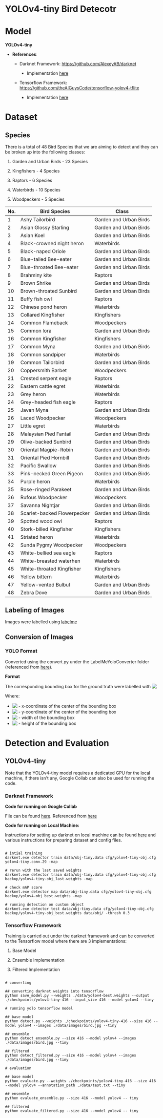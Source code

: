 # YOLOv4-tiny Bird Detecotr

# Model

**YOLOv4-tiny**

*  **References**:
    
    * Darknet Framework: https://github.com/AlexeyAB/darknet

        * Implementation [here](https://github.com/xuan-jun/yolov4-tiny-bird-detector/tree/main/darknet)
    
    * Tensorflow Framework: https://github.com/theAIGuysCode/tensorflow-yolov4-tflite

        * Implementation [here](https://github.com/xuan-jun/yolov4-tiny-bird-detector/tree/main/tensorflow)

# Dataset

## Species

There is a total of 48 Bird Species that we are aiming to detect and they can be broken up into the following classes:

1. Garden and Urban Birds - 23 Species

2. Kingfishers - 4 Species

3. Raptors - 6 Species

4. Waterbirds - 10 Species

5. Woodpeckers - 5 Species

| No. | Bird Species | Class |
| ----------- | ----------- | ----------- |
|1| Ashy Tailorbird | Garden and Urban Birds |
|2| Asian Glossy Starling | Garden and Urban Birds |
|3| Asian Koel | Garden and Urban Birds |
|4| Black-crowned night heron | Waterbirds |
|5| Black-naped Oriole | Garden and Urban Birds |
|6| Blue-tailed Bee-eater | Garden and Urban Birds |
|7| Blue-throated Bee-eater | Garden and Urban Birds |
|8| Brahminy kite | Raptors |
|9| Brown Shrike | Garden and Urban Birds |
|10| Brown-throated Sunbird | Garden and Urban Birds |
|11| Buffy fish owl | Raptors |
|12| Chinese pond heron | Waterbirds |
|13| Collared Kingfisher | Kingfishers |
|14| Common Flameback | Woodpeckers |
|15| Common Iora | Garden and Urban Birds |
|16| Common Kingfisher | Kingfishers |
|17| Common Myna | Garden and Urban Birds |
|18| Common sandpiper | Waterbirds |
|19| Common Tailorbird | Garden and Urban Birds |
|20| Coppersmith Barbet | Woodpeckers |
|21| Crested serpent eagle | Raptors |
|22| Eastern cattle egret | Waterbirds |
|23| Grey heron | Waterbirds |
|24| Grey-headed fish eagle | Raptors |
|25| Javan Myna | Garden and Urban Birds |
|26| Laced Woodpecker | Woodpeckers |
|27| Little egret | Waterbirds |
|28| Malaysian Pied Fantail | Garden and Urban Birds |
|29| Olive-backed Sunbird | Garden and Urban Birds |
|30| Oriental Magpie-Robin | Garden and Urban Birds |
|31| Oriental Pied Hornbill | Garden and Urban Birds |
|32| Pacific Swallow | Garden and Urban Birds |
|33| Pink-necked Green Pigeon | Garden and Urban Birds |
|34| Purple heron | Waterbirds |
|35| Rose-ringed Parakeet | Garden and Urban Birds |
|36| Rufous Woodpecker | Woodpeckers |
|37| Savanna Nightjar | Garden and Urban Birds |
|38| Scarlet-backed Flowerpecker | Garden and Urban Birds |
|39| Spotted wood owl | Raptors |
|40| Stork-billed Kingfisher | Kingfishers |
|41|Striated heron | Waterbirds |
|42|Sunda Pygmy Woodpecker | Woodpeckers |
|43|White-bellied sea eagle | Raptors |
|44|White-breasted waterhen | Waterbirds |
|45|White-throated Kingfisher | Kingfishers |
|46|Yellow bittern | Waterbirds |
|47|Yellow-vented Bulbul | Garden and Urban Birds |
|48|Zebra Dove | Garden and Urban Birds |

## Labeling of Images
Images were labelled using [labelme](https://github.com/wkentaro/labelme) 

## Conversion of Images

### YOLO Format

Converted using the convert.py under the LabelMeYoloConverter folder (referenced from [here](https://github.com/ivder/LabelMeYoloConverter)).

**Format**

The corresponding bounding box for the ground truth were labelled with <!-- $(x_{centerbb}, y_{centerbb}, w_{widthbb}, h_{heightbb})$ --> <img style="transform: translateY(0.1em); background: white;" src="https://render.githubusercontent.com/render/math?math=(x_%7Bcenterbb%7D%2C%20y_%7Bcenterbb%7D%2C%20w_%7Bwidthbb%7D%2C%20h_%7Bheightbb%7D)">

Where:

* <!-- $x_{centerbb}$ --> <img style="transform: translateY(0.1em); background: white;" src="https://render.githubusercontent.com/render/math?math=x_%7Bcenterbb%7D"> - x-coordinate of the center of the bounding box
* <!-- $y_{centerbb}$ --> <img style="transform: translateY(0.1em); background: white;" src="https://render.githubusercontent.com/render/math?math=y_%7Bcenterbb%7D"> - y-coordinate of the center of the bounding box
* <!-- $w_{widthbb}$ --> <img style="transform: translateY(0.1em); background: white;" src="https://render.githubusercontent.com/render/math?math=w_%7Bwidthbb%7D"> - width of the bounding box
* <!-- $h_{heightbb}$ --> <img style="transform: translateY(0.1em); background: white;" src="https://render.githubusercontent.com/render/math?math=h_%7Bheightbb%7D"> - height of the bounding box


# Detection and Evaluation

## YOLOv4-tiny

Note that the YOLOv4-tiny model requires a dedicated GPU for the local machine, if there isn't any, Google Collab can also be used for running the code.

### Darknet Framework

**Code for running on Google Collab**

File can be found [here](https://github.com/xuan-jun/yolov4-tiny-bird-detector/tree/main/darknet/yolov4.ipynb). Referenced from [here](https://github.com/theAIGuysCode/YOLOv4-Cloud-Tutorial)

**Code for running on Local Machine:**

Instructions for setting up darknet on local machine can be found [here](https://github.com/AlexeyAB/darknet) and various instructions for preparing dataset and config files.

```

# intial training
darknet.exe detector train data/obj-tiny.data cfg/yolov4-tiny-obj.cfg yolov4-tiny.conv.29 -map

# rerun with the last saved weights
darknet.exe detector train data/obj-tiny.data cfg/yolov4-tiny-obj.cfg backup/yolov4-tiny-obj_last.weights -map

# check mAP score
darknet.exe detector map data/obj-tiny.data cfg/yolov4-tiny-obj.cfg backup/yolov4-obj_best.weights -map

# running detection on custom object
darknet.exe detector test data/obj-tiny.data cfg/yolov4-tiny-obj.cfg backup/yolov4-tiny-obj_best.weights data/obj/ -thresh 0.3

```

### Tensorflow Framework

Training is carried out under the darknet framework and can be converted to the Tensorflow model where there are 3 implementations:

1. Base Model

2. Ensemble Implementation

3. Filtered Implementation

```

# converting

## converting darknet weights into tensorflow
python save_model.py --weights ./data/yolov4-best.weights --output ./checkpoints/yolov4-tiny-416 --input_size 416 --model yolov4 --tiny

# running yolo tensorflow model

## base model
python detect.py --weights ./checkpoints/yolov4-tiny-416 --size 416 --model yolov4 --images ./data/images/bird.jpg --tiny

## ensemble
python detect_ensemble.py --size 416 --model yolov4 --images ./data/images/bird.jpg --tiny

## filtered
python detect_filtered.py --size 416 --model yolov4 --images ./data/images/bird.jpg --tiny

# evaluation

## base model
python evaluate.py --weights ./checkpoints/yolov4-tiny-416 --size 416 --model yolov4 --annotation_path ./data/test.txt --tiny

## ensemble
python evaluate_ensemble.py --size 416 --model yolov4 -- tiny

## filtered
python evaluate_filtered.py --size 416 --model yolov4 -- tiny

```